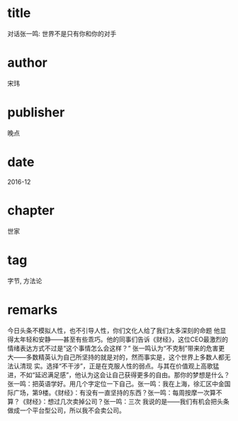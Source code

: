 # title
对话张一鸣: 世界不是只有你和你的对手

# author
宋玮

# publisher
晚点

# date
2016-12

# chapter
世家

# tag
字节, 方法论

# remarks
今日头条不模拟人性，也不引导人性，你们文化人给了我们太多深刻的命题 他显得太年轻和安静——甚至有些乖巧。他的同事们告诉《财经》，这位CEO最激烈的情绪表达方式不过是“这个事情怎么会这样？” 张一鸣认为“不克制”带来的危害更大——多数精英认为自己所坚持的就是对的，然而事实是，这个世界上多数人都无法认清现 实。选择“不干涉”，正是在克服人性的弱点。与其在价值观上高歌猛进，不如“延迟满足感”，他认为这会让自己获得更多的自由。那你的梦想是什么？张一鸣：把英语学好。用几个字定位一下自己。张一鸣：我在上海，徐汇区中金国际广场，第9楼。《财经》：有没有一直坚持的东西？张一鸣：每周按摩一次算不算？《财经》：想过几次卖掉公司？张一鸣：三次 我说的是——我们有机会把头条做成一个平台型公司，所以我不会卖公司。


